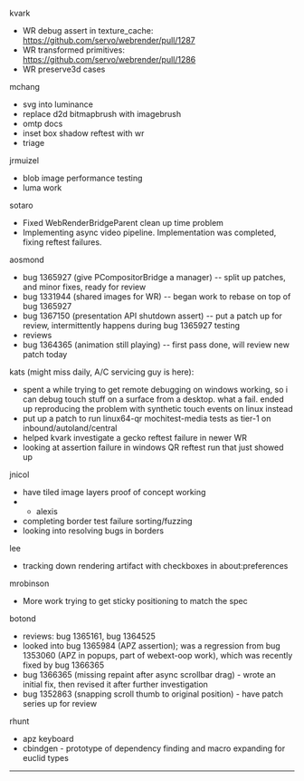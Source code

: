 kvark
* WR debug assert in texture_cache: https://github.com/servo/webrender/pull/1287
* WR transformed primitives: https://github.com/servo/webrender/pull/1286
* WR preserve3d cases



mchang
* svg into luminance
* replace d2d bitmapbrush with imagebrush
* omtp docs
* inset box shadow reftest with wr
* triage



jrmuizel
* blob image performance testing
* luma work



sotaro
* Fixed WebRenderBridgeParent clean up time problem
* Implementing async video pipeline. Implementation was completed, fixing reftest failures.



aosmond
* bug 1365927 (give PCompositorBridge a manager) -- split up patches, and minor fixes, ready for review
* bug 1331944 (shared images for WR) -- began work to rebase on top of bug 1365927
* bug 1367150 (presentation API shutdown assert) -- put a patch up for review, intermittently happens during bug 1365927 testing
* reviews
* bug 1364365 (animation still playing) -- first pass done, will review new patch today



kats (might miss daily, A/C servicing guy is here):
* spent a while trying to get remote debugging on windows working, so i can debug touch stuff on a surface from a desktop. what a fail. ended up reproducing the problem with synthetic touch events on linux instead
* put up a patch to run linux64-qr mochitest-media tests as tier-1 on inbound/autoland/central
* helped kvark investigate a gecko reftest failure in newer WR
* looking at assertion failure in windows QR reftest run that just showed up



jnicol
* have tiled image layers proof of concept working
* * alexis
* completing border test failure sorting/fuzzing
* looking into resolving bugs in borders



lee
* tracking down rendering artifact with checkboxes in about:preferences



mrobinson
* More work trying to get sticky positioning to match the spec



botond
* reviews: bug 1365161, bug 1364525 
* looked into bug 1365984 (APZ assertion); was a regression from bug 1353060 (APZ in popups, part of webext-oop work), which was recently fixed by bug 1366365 
* bug 1366365 (missing repaint after async scrollbar drag) - wrote an initial fix, then revised it after further investigation 
* bug 1352863 (snapping scroll thumb to original position) - have patch series up for review



rhunt
* apz keyboard
* cbindgen - prototype of dependency finding and macro expanding for euclid types

________________


